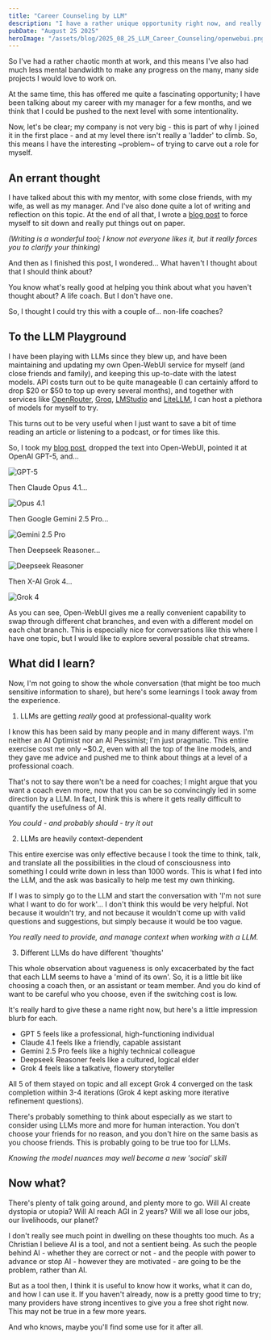```yaml
---
title: "Career Counseling by LLM"
description: "I have a rather unique opportunity right now, and really wanted to brainstorm"
pubDate: "August 25 2025"
heroImage: "/assets/blog/2025_08_25_LLM_Career_Counseling/openwebui.png"
---
```


So I've had a rather chaotic month at work, and this means I've also had much less mental bandwidth to make any progress on the many, many side projects I would love to work on. 

At the same time, this has offered me quite a fascinating opportunity; I have been talking about my career with my manager for a few months, and we think that I could be pushed to the next level with some intentionality. 

Now, let's be clear; my company is not very big - this is part of why I joined it in the first place - and at my level there isn't really a 'ladder' to climb. So, this means I have the interesting ~problem~ of trying to carve out a role for myself. 

## An errant thought

I have talked about this with my mentor, with some close friends, with my wife, as well as my manager. And I've also done quite a lot of writing and reflection on this topic. At the end of all that, I wrote a [blog post](https://tehj.io/blog/2025_08_23_What_Kind_Of_Work_I_Want) to force myself to sit down and really put things out on paper. 

*(Writing is a wonderful tool; I know not everyone likes it, but it really forces you to clarify your thinking)*

And then as I finished this post, I wondered... What haven't I thought about that I should think about? 

You know what's really good at helping you think about what you haven't thought about? A life coach. But I don't have one. 

So, I thought I could try this with a couple of... non-life coaches?

## To the LLM Playground

I have been playing with LLMs since they blew up, and have been maintaining and updating my own Open-WebUI service for myself (and close friends and family), and keeping this up-to-date with the latest models. API costs turn out to be quite manageable (I can certainly afford to drop $20 or $50 to top up every several months), and together with services like [OpenRouter](https://openrouter.ai/), [Groq](https://groq.com/), [LMStudio](https://lmstudio.ai/) and [LiteLLM](https://www.litellm.ai/), I can host a plethora of models for myself to try. 

This turns out to be very useful when I just want to save a bit of time reading an article or listening to a podcast, or for times like this. 

So, I took my [blog post](https://tehj.io/blog/2025_08_23_What_Kind_Of_Work_I_Want), dropped the text into Open-WebUI, pointed it at OpenAI GPT-5, and...

![GPT-5](/assets/blog/2025_08_25_LLM_Career_Counseling/gpt-5.png)

Then Claude Opus 4.1...

![Opus 4.1](/assets/blog/2025_08_25_LLM_Career_Counseling/claude-opus-4-1.png)

Then Google Gemini 2.5 Pro...

![Gemini 2.5 Pro](/assets/blog/2025_08_25_LLM_Career_Counseling/gemini-2.5-pro.png)

Then Deepseek Reasoner...

![Deepseek Reasoner](/assets/blog/2025_08_25_LLM_Career_Counseling/deepseek-reasoner.png)

Then X-AI Grok 4...

![Grok 4](/assets/blog/2025_08_25_LLM_Career_Counseling/grok4.png)

As you can see, Open-WebUI gives me a really convenient capability to swap through different chat branches, and even with a different model on each chat branch. This is especially nice for conversations like this where I have one topic, but I would like to explore several possible chat streams. 

## What did I learn?

Now, I'm not going to show the whole conversation (that might be too much sensitive information to share), but here's some learnings I took away from the experience. 

1. LLMs are getting _really_ good at professional-quality work

I know this has been said by many people and in many different ways. I'm neither an AI Optimist nor an AI Pessimist; I'm just pragmatic. This entire exercise cost me only ~$0.2, even with all the top of the line models, and they gave me advice and pushed me to think about things at a level of a professional coach. 

That's not to say there won't be a need for coaches; I might argue that you want a coach even more, now that you can be so convincingly led in some direction by a LLM. In fact, I think this is where it gets really difficult to quantify the usefulness of AI. 

*You could - and probably should - try it out*

2. LLMs are heavily context-dependent

This entire exercise was only effective because I took the time to think, talk, and translate all the possibilities in the cloud of consciousness into something I could write down in less than 1000 words. This is what I fed into the LLM, and the ask was basically to help me test my own thinking. 

If I was to simply go to the LLM and start the conversation with 'I'm not sure what I want to do for work'... I don't think this would be very helpful. Not because it wouldn't try, and not because it wouldn't come up with valid questions and suggestions, but simply because it would be too vague. 

*You really need to provide, and manage context when working with a LLM.*

3. Different LLMs do have different 'thoughts'

This whole observation about vagueness is only excacerbated by the fact that each LLM seems to have a 'mind of its own'. So, it is a little bit like choosing a coach then, or an assistant or team member. And you do kind of want to be careful who you choose, even if the switching cost is low. 

It's really hard to give these a name right now, but here's a little impression blurb for each. 

- GPT 5 feels like a professional, high-functioning individual
- Claude 4.1 feels like a friendly, capable assistant
- Gemini 2.5 Pro feels like a highly technical colleague
- Deepseek Reasoner feels like a cultured, logical elder
- Grok 4 feels like a talkative, flowery storyteller

All 5 of them stayed on topic and all except Grok 4 converged on the task completion within 3-4 iterations (Grok 4 kept asking more iterative refinement questions). 

There's probably something to think about especially as we start to consider using LLMs more and more for human interaction. You don't choose your friends for no reason, and you don't hire on the same basis as you choose friends. This is probably going to be true too for LLMs. 

*Knowing the model nuances may well become a new 'social' skill*

## Now what?

There's plenty of talk going around, and plenty more to go. Will AI create dystopia or utopia? Will AI reach AGI in 2 years? Will we all lose our jobs, our livelihoods, our planet? 

I don't really see much point in dwelling on these thoughts too much. As a Christian I believe AI is a tool, and not a sentient being. As such the people behind AI - whether they are correct or not - and the people with power to advance or stop AI - however they are motivated - are going to be the problem, rather than AI. 

But as a tool then, I think it is useful to know how it works, what it can do, and how I can use it. If you haven't already, now is a pretty good time to try; many providers have strong incentives to give you a free shot right now. This may not be true in a few more years. 

And who knows, maybe you'll find some use for it after all. 
